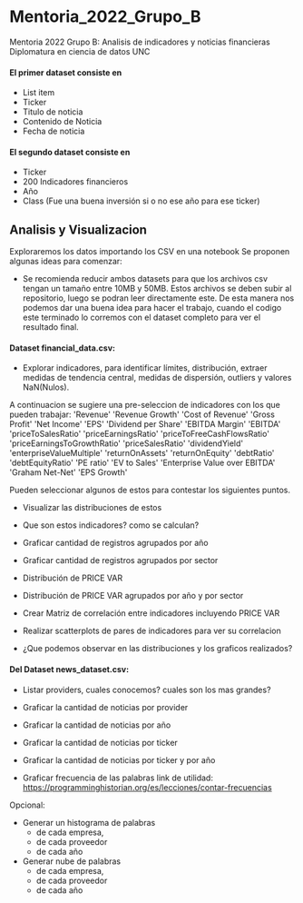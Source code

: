 # Mentoria_2022_Grupo_B
Mentoria 2022 Grupo B: Analisis de indicadores y noticias financieras Diplomatura en ciencia de datos UNC
#### El primer dataset consiste en
 - List item
 - Ticker
 - Titulo de noticia
 - Contenido de Noticia
 - Fecha de noticia
 
#### El segundo dataset consiste en
 - Ticker
 - 200 Indicadores financieros
 - Año
- Class (Fue una buena inversión si o no ese año para ese ticker)

## Analisis y Visualizacion
Exploraremos los datos importando los CSV en una notebook
Se proponen algunas ideas para comenzar:
- Se recomienda reducir ambos datasets para que los archivos csv tengan un tamaño entre 10MB y 50MB. Estos archivos se deben subir al repositorio, luego se podran leer directamente este. De esta manera nos podemos dar una buena idea para hacer el trabajo, cuando el codigo este terminado lo corremos con el dataset completo para ver el resultado final. 

#### Dataset financial_data.csv:
- Explorar indicadores, para identificar límites, distribución, extraer medidas de tendencia central, medidas de dispersión, outliers y valores NaN(Nulos).

A continuacion se sugiere una pre-seleccion de indicadores con los que pueden trabajar:
 'Revenue'
 'Revenue Growth'
 'Cost of Revenue'
 'Gross Profit'
 'Net Income'
 'EPS'
 'Dividend per Share'
 'EBITDA Margin'
 'EBITDA'
 'priceToSalesRatio'
 'priceEarningsRatio'
 'priceToFreeCashFlowsRatio'
 'priceEarningsToGrowthRatio'
 'priceSalesRatio'
 'dividendYield'
 'enterpriseValueMultiple'
 'returnOnAssets'
 'returnOnEquity'
 'debtRatio'
 'debtEquityRatio'
 'PE ratio'
 'EV to Sales'
 'Enterprise Value over EBITDA'
 'Graham Net-Net'
 'EPS Growth'

Pueden seleccionar algunos de estos para contestar los siguientes puntos. 

- Visualizar las distribuciones de estos
- Que son estos indicadores? como se calculan?
- Graficar cantidad de registros agrupados por año
- Graficar cantidad de registros agrupados por sector
- Distribución de PRICE VAR
- Distribución de PRICE VAR agrupados por año y por sector

- Crear Matriz de correlación entre indicadores incluyendo PRICE VAR
- Realizar scatterplots de pares de indicadores para ver su correlacion
- ¿Que podemos observar en las distribuciones y los graficos realizados? 


#### Del Dataset news_dataset.csv:
- Listar providers, cuales conocemos? cuales son los mas grandes?

- Graficar la cantidad de noticias por provider
- Graficar la cantidad de noticias por año
- Graficar la cantidad de noticias por ticker
- Graficar la cantidad de noticias por ticker y por año
- Graficar frecuencia de las palabras
link de utilidad: https://programminghistorian.org/es/lecciones/contar-frecuencias

Opcional: 
- Generar un histograma de palabras 
	- de cada empresa, 
	- de cada proveedor 
	- de cada año
- Generar nube de palabras
	- de cada empresa, 
	- de cada proveedor 
	- de cada año
